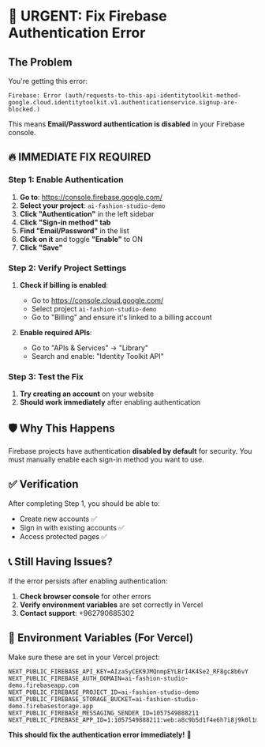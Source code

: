 # 🚨 URGENT: Fix Firebase Authentication Error

## The Problem
You're getting this error:
```
Firebase: Error (auth/requests-to-this-api-identitytoolkit-method-google.cloud.identitytoolkit.v1.authenticationservice.signup-are-blocked.)
```

This means **Email/Password authentication is disabled** in your Firebase console.

## 🔥 IMMEDIATE FIX REQUIRED

### Step 1: Enable Authentication
1. **Go to**: https://console.firebase.google.com/
2. **Select your project**: `ai-fashion-studio-demo`
3. **Click "Authentication"** in the left sidebar
4. **Click "Sign-in method" tab**
5. **Find "Email/Password"** in the list
6. **Click on it** and toggle **"Enable"** to ON
7. **Click "Save"**

### Step 2: Verify Project Settings
1. **Check if billing is enabled**:
   - Go to https://console.cloud.google.com/
   - Select project `ai-fashion-studio-demo`
   - Go to "Billing" and ensure it's linked to a billing account
   
2. **Enable required APIs**:
   - Go to "APIs & Services" → "Library"
   - Search and enable: "Identity Toolkit API"

### Step 3: Test the Fix
1. **Try creating an account** on your website
2. **Should work immediately** after enabling authentication

## 🛡️ Why This Happens

Firebase projects have authentication **disabled by default** for security. You must manually enable each sign-in method you want to use.

## ✅ Verification

After completing Step 1, you should be able to:
- Create new accounts ✅
- Sign in with existing accounts ✅
- Access protected pages ✅

## 📞 Still Having Issues?

If the error persists after enabling authentication:
1. **Check browser console** for other errors
2. **Verify environment variables** are set correctly in Vercel
3. **Contact support**: +962790685302

## 🔧 Environment Variables (For Vercel)

Make sure these are set in your Vercel project:
```
NEXT_PUBLIC_FIREBASE_API_KEY=AIzaSyCEK9JMQnmpEYLBrI4K4Se2_RF8gc8b6vY
NEXT_PUBLIC_FIREBASE_AUTH_DOMAIN=ai-fashion-studio-demo.firebaseapp.com
NEXT_PUBLIC_FIREBASE_PROJECT_ID=ai-fashion-studio-demo
NEXT_PUBLIC_FIREBASE_STORAGE_BUCKET=ai-fashion-studio-demo.firebasestorage.app
NEXT_PUBLIC_FIREBASE_MESSAGING_SENDER_ID=1057549888211
NEXT_PUBLIC_FIREBASE_APP_ID=1:1057549888211:web:a8c9b5d1f4e6h7i8j9k0l1m2n3o4p5q6
```

**This should fix the authentication error immediately!** 🚀
